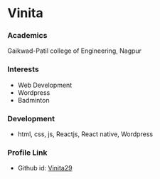 # Vinita

### Academics

Gaikwad-Patil college of Engineering, Nagpur

### Interests
- Web Development
- Wordpress
- Badminton

### Development

- html, css, js, Reactjs, React native, Wordpress


### Profile Link

- Github id: [Vinita29](https://github.com/vinitatandulkar)